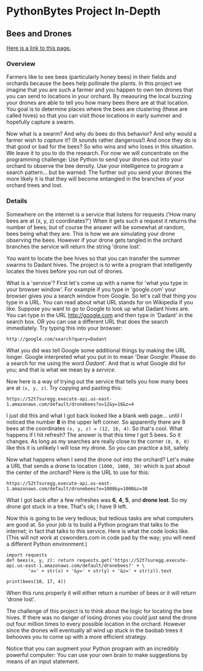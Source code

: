 # PythonBytes Project In-Depth


## Bees and Drones


[Here is a link to this page.](https://github.com/robfatland/pythonbytes/tree/master/projects/bees#pythonbytes-project-in-depth)


### Overview

Farmers like to see bees (particularly honey bees) in their fields and orchards because the bees help pollinate the plants. 
In this project we imagine that you are such a farmer and you happen to own ten drones that you can send to locations in 
your orchard. By measuring the local buzzing your drones are able to tell you how many bees there are at that location. 
You goal is to determine places where the bees are clustering (these are called hives) so that you can visit those locations
in early summer and hopefully capture a swarm. 


Now what is a swarm? And why do bees do this behavior? And why would a farmer wish to *capture* it? (It sounds rather
dangerous!) And once they do is that good or bad for the bees? So who wins and who loses in this situation. We leave it
to you to do the research. For now we will concentrate on the programming challenge: Use Python to send your drones out 
into your orchard to observe the bee density. Use your intelligence to program a search pattern... but be warned: 
The further out you send your drones the more likely it is that they will become entangled in the branches of your
orchard trees and lost. 



### Details


Somewhere on the internet is a service that listens for requests ('How many bees are at (x, y, z) coordinates?') When it
gets such a request it returns the number of bees; but of course the answer will be somewhat at random, bees being what
they are. This is how we are simulating your drone observing the bees. However if your drone gets tangled in the orchard
branches the service will return the string 'drone lost'. 


You want to locate the bee hives so that you can transfer the summer swarms to Dadant hives. 
The project is to write a program that intelligently locates the hives before you run out of drones.  


What is a 'service'? First let's come up with a name for 'what you type in your browser window'. For example if you
type in 'google.com' your browser gives you a search window from Google. So let's call that thing you type in a URL.
You can read about what URL stands for on Wikipedia if you like. Suppose you want to go to Google to look up what
Dadant hives are. You can type in the URL http://google.com and then type in 'Dadant' in the search box. OR you can
use a different URL that does the search immediately. Try typing this into your browser: 


```
http://google.com/search?query=Dadant
```

What you did was tell Google some additional things by making the URL longer. Google interpreted what you put in
to mean 'Dear Google: Please do a search for me using the word *Dadant*'. And that is what Google did for you; and
that is what we mean by a *service*. 


Now here is a way of trying out the service that tells you how many bees are at ```(x, y, z)```. Try copying 
and pasting this: 


```
https://52t7suregg.execute-api.us-east-1.amazonaws.com/default/dronebees?x=12&y=16&z=4
```

I just did this and what I got back looked like a blank web page... until I noticed the number **8** in the upper left corner. 
So apparently there are 8 bees at the coordinates ```(x, y, z) = (12, 16, 4)```. So that's cool. What happens if I hit refresh?
The answer is that this time I got 5 bees. So it changes. As long as my searches are really close to the corner ```(0, 0, 0)```
like this it is unlikely I will lose my drone. So you can practice a bit, safely. 


Now what happens when I send the drone out into the orchard? Let's make a URL that sends a drone to location ```(1000, 1000, 30)```
which is just about the center of the orchard? Here is the URL to use for this: 


```
https://52t7suregg.execute-api.us-east-1.amazonaws.com/default/dronebees?x=1000&y=1000&z=30
```

What I got back after a few refreshes was **6**, **4**, **5**, and **drone lost**. So my drone got stuck in a tree. 
That's ok; I have 9 left. 


Now this is going to be very tedious; but tedious tasks are what computers are good at. So your job is to build 
a Python program that talks to the internet; in fact that talks to this service.  Here is what the code looks like.
(This will not work at cswonders.com in code pad by the way; you will need a different Python environment.)


```
import requests
def bees(x, y, z): return requests.get('https://52t7suregg.execute-api.us-east-1.amazonaws.com/default/dronebees?' + \
        'x=' + str(x) + '&y=' + str(y) + '&z=' + str(z)).text
    
print(bees(10, 17, 4))
```


When this runs properly it will either return a number of bees or it will return 'drone lost'. 


The challenge of this project is to think about the logic for locating the bee hives. If there was no danger of
losing drones you could just send the drone out four million times to every possible location in the orchard. 
However since the drones will eventually all wind up stuck in the baobab trees it behooves you to come up with 
a more efficient strategy.


Notice that you can augment your Python program with an incredibly powerful computer: You can use your own brain
to make suggestions by means of an input statement. 



